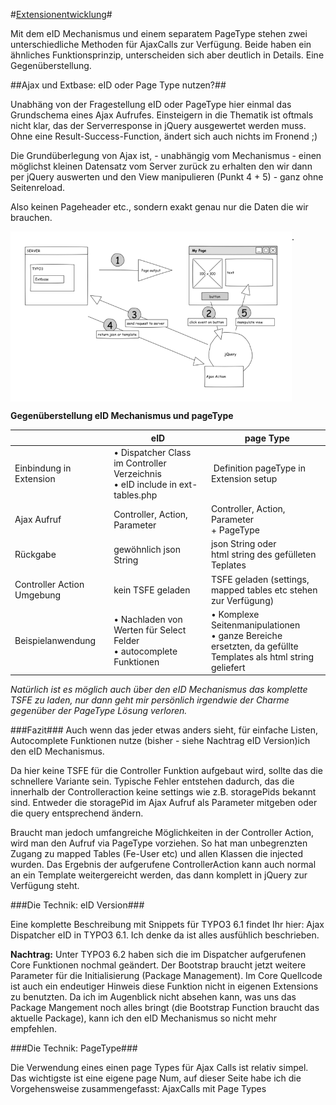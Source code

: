 #[Extensionentwicklung](0100%20Index.markdown)#

Mit dem eID Mechanismus und einem separatem PageType stehen zwei unterschiedliche Methoden für AjaxCalls zur Verfügung. 
Beide haben ein ähnliches Funktionsprinzip, unterscheiden sich aber deutlich in Details. Eine Gegenüberstellung.


##Ajax und Extbase: eID oder Page Type nutzen?##

Unabhäng von der Fragestellung eID oder PageType hier einmal das Grundschema eines Ajax Aufrufes. Einsteigern in die Thematik ist oftmals nicht klar, das der Serverresponse in jQuery ausgewertet werden muss. Ohne eine Result-Success-Function, ändert sich auch nichts im Fronend ;)

Die Grundüberlegung von Ajax ist, - unabhängig vom Mechanismus - einen möglichst kleinen Datensatz vom Server zurück zu erhalten den wir dann per jQuery auswerten und den View manipulieren (Punkt 4 + 5) - ganz ohne Seitenreload.

Also keinen Pageheader etc., sondern exakt genau nur die Daten die wir brauchen.

 <img src="../9-Images/Ajax-Action_.png" width="450px" align="top">.

**Gegenüberstellung eID Mechanismus und pageType**

|      | eID | page Type |
|------|-----|-----------|
| Einbindung in Extension | • Dispatcher Class im Controller Verzeichnis<br />• eID include in ext-tables.php | Definition pageType in Extension setup |
| Ajax Aufruf             | Controller, Action, Parameter              | Controller, Action, Parameter <br />+ PageType |
| Rückgabe                | gewöhnlich json String                     | json String oder <br /> html string des gefülleten Teplates  |
| Controller Action Umgebung | kein TSFE geladen                          | TSFE geladen (settings, <br />mapped tables etc stehen zur Verfügung) |
| Beispielanwendung       | • Nachladen von Werten für Select Felder  <br /> • autocomplete Funktionen | • Komplexe Seitenmanipulationen <br /> • ganze Bereiche ersetzten, da gefüllte <br />Templates als html string geliefert |

*Natürlich ist es möglich auch über den eID Mechanismus das komplette TSFE zu laden, nur dann geht mir persönlich irgendwie der Charme gegenüber der PageType Lösung verloren.*


###Fazit###
Auch wenn das jeder etwas anders sieht, für einfache Listen, Autocomplete Funktionen nutze (bisher - siehe Nachtrag eID Version)ich den eID Mechanismus.

Da hier keine TSFE für die Controller Funktion aufgebaut wird, sollte das die schnellere Variante sein. Typische Fehler entstehen dadurch, das die innerhalb der Controlleraction keine settings wie z.B. storagePids bekannt sind. Entweder die storagePid im Ajax Aufruf als Parameter mitgeben oder die query entsprechend ändern.

Braucht man jedoch umfangreiche Möglichkeiten in der Controller Action, wird man den Aufruf via PageType vorziehen. So hat man unbegrenzten Zugang zu mapped Tables (Fe-User etc) und allen Klassen die injected wurden. Das Ergebnis der aufgerufene ControllerAction kann auch normal an ein Template weitergereicht werden, das dann komplett in jQuery zur Verfügung steht.

###Die Technik: eID Version###

Eine komplette Beschreibung mit Snippets für TYPO3 6.1 findet Ihr hier: Ajax Dispatcher eID in TYPO3 6.1. Ich denke da ist alles ausfühlich beschrieben.

**Nachtrag:** Unter TYPO3 6.2 haben sich die im Dispatcher aufgerufenen Core Funktionen nochmal geändert. Der Bootstrap braucht jetzt weitere Parameter für die Initialisierung (Package Management). Im Core Quellcode ist auch ein endeutiger Hinweis diese Funktion nicht in eigenen Extensions zu benutzten. Da ich im Augenblick nicht absehen kann, was uns das Package Mangement noch alles bringt (die Bootstrap Function braucht das aktuelle Package), kann ich den eID Mechanismus so nicht mehr empfehlen. 


###Die Technik: PageType###

Die Verwendung eines einen page Types für Ajax Calls ist relativ simpel. Das wichtigste ist eine eigene page Num, auf dieser Seite habe ich die Vorgehensweise zusammengefasst:
AjaxCalls mit Page Types


